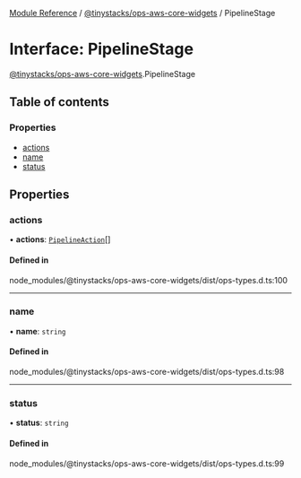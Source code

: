[Module Reference](../modules.md) / [@tinystacks/ops-aws-core-widgets](../modules/tinystacks_ops_aws_core_widgets.md) / PipelineStage

# Interface: PipelineStage

[@tinystacks/ops-aws-core-widgets](../modules/tinystacks_ops_aws_core_widgets.md).PipelineStage

## Table of contents

### Properties

- [actions](tinystacks_ops_aws_core_widgets.PipelineStage.md#actions)
- [name](tinystacks_ops_aws_core_widgets.PipelineStage.md#name)
- [status](tinystacks_ops_aws_core_widgets.PipelineStage.md#status)

## Properties

### actions

• **actions**: [`PipelineAction`](tinystacks_ops_aws_core_widgets.PipelineAction.md)[]

#### Defined in

node_modules/@tinystacks/ops-aws-core-widgets/dist/ops-types.d.ts:100

___

### name

• **name**: `string`

#### Defined in

node_modules/@tinystacks/ops-aws-core-widgets/dist/ops-types.d.ts:98

___

### status

• **status**: `string`

#### Defined in

node_modules/@tinystacks/ops-aws-core-widgets/dist/ops-types.d.ts:99
